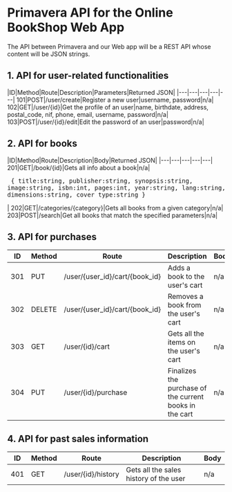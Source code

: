 # Primavera API for the Online BookShop Web App

The API between Primavera and our Web app will be a REST API whose content will be JSON strings.

## 1. API for user-related functionalities

|ID|Method|Route|Description|Parameters|Returned JSON|
|---|---|---|---|---|
101|POST|/user/create|Register a new user|username, password|n/a|
102|GET|/user/{id}|Get the profile of an user|name, birthdate, address, postal_code, nif, phone, email, username, password|n/a|
103|POST|/user/{id}/edit|Edit the password of an user|password|n/a|

## 2. API for books

|ID|Method|Route|Description|Body|Returned JSON|
|---|---|---|---|---|
201|GET|/book/{id}|Gets all info about a book|n/a|<pre>
{
  title:string,
  publisher:string,
  synopsis:string,
  image:string,
  isbn:int,
  pages:int,
  year:string,
  lang:string,
  dimensions:string,
  cover_type:string
}</pre>|
202|GET|/categories/{category}|Gets all books from a given category|n/a|
203|POST|/search|Get all books that match the specified parameters|n/a|

## 3. API for purchases

|ID|Method|Route|Description|Body|
|---|---|---|---|---|
301|PUT|/user/{user_id}/cart/{book_id}|Adds a book to the user's cart| n/a|
302|DELETE|/user/{user_id}/cart/{book_id}|Removes a book from the user's cart| n/a|
303|GET|/user/{id}/cart|Gets all the items on the user's cart| n/a|
304|PUT|/user/{id}/purchase|Finalizes the purchase of the current books in the cart|n/a|

## 4. API for past sales information

|ID|Method|Route|Description|Body|
|---|---|---|---|---|
401|GET|/user/{id}/history|Gets all the sales history of the user|n/a|
